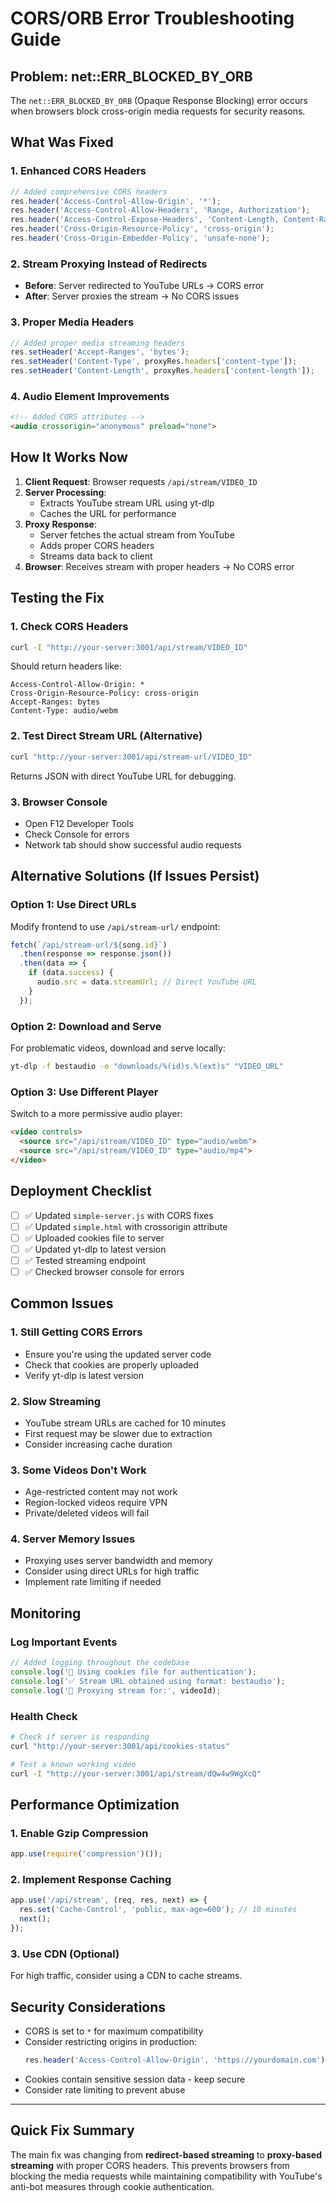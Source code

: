 # CORS/ORB Error Troubleshooting Guide

## Problem: net::ERR_BLOCKED_BY_ORB

The `net::ERR_BLOCKED_BY_ORB` (Opaque Response Blocking) error occurs when browsers block cross-origin media requests for security reasons.

## What Was Fixed

### 1. Enhanced CORS Headers
```javascript
// Added comprehensive CORS headers
res.header('Access-Control-Allow-Origin', '*');
res.header('Access-Control-Allow-Headers', 'Range, Authorization');
res.header('Access-Control-Expose-Headers', 'Content-Length, Content-Range, Accept-Ranges');
res.header('Cross-Origin-Resource-Policy', 'cross-origin');
res.header('Cross-Origin-Embedder-Policy', 'unsafe-none');
```

### 2. Stream Proxying Instead of Redirects
- **Before**: Server redirected to YouTube URLs → CORS error
- **After**: Server proxies the stream → No CORS issues

### 3. Proper Media Headers
```javascript
// Added proper media streaming headers
res.setHeader('Accept-Ranges', 'bytes');
res.setHeader('Content-Type', proxyRes.headers['content-type']);
res.setHeader('Content-Length', proxyRes.headers['content-length']);
```

### 4. Audio Element Improvements
```html
<!-- Added CORS attributes -->
<audio crossorigin="anonymous" preload="none">
```

## How It Works Now

1. **Client Request**: Browser requests `/api/stream/VIDEO_ID`
2. **Server Processing**: 
   - Extracts YouTube stream URL using yt-dlp
   - Caches the URL for performance
3. **Proxy Response**: 
   - Server fetches the actual stream from YouTube
   - Adds proper CORS headers
   - Streams data back to client
4. **Browser**: Receives stream with proper headers → No CORS error

## Testing the Fix

### 1. Check CORS Headers
```bash
curl -I "http://your-server:3001/api/stream/VIDEO_ID"
```

Should return headers like:
```
Access-Control-Allow-Origin: *
Cross-Origin-Resource-Policy: cross-origin
Accept-Ranges: bytes
Content-Type: audio/webm
```

### 2. Test Direct Stream URL (Alternative)
```bash
curl "http://your-server:3001/api/stream-url/VIDEO_ID"
```

Returns JSON with direct YouTube URL for debugging.

### 3. Browser Console
- Open F12 Developer Tools
- Check Console for errors
- Network tab should show successful audio requests

## Alternative Solutions (If Issues Persist)

### Option 1: Use Direct URLs
Modify frontend to use `/api/stream-url/` endpoint:
```javascript
fetch(`/api/stream-url/${song.id}`)
  .then(response => response.json())
  .then(data => {
    if (data.success) {
      audio.src = data.streamUrl; // Direct YouTube URL
    }
  });
```

### Option 2: Download and Serve
For problematic videos, download and serve locally:
```bash
yt-dlp -f bestaudio -o "downloads/%(id)s.%(ext)s" "VIDEO_URL"
```

### Option 3: Use Different Player
Switch to a more permissive audio player:
```html
<video controls>
  <source src="/api/stream/VIDEO_ID" type="audio/webm">
  <source src="/api/stream/VIDEO_ID" type="audio/mp4">
</video>
```

## Deployment Checklist

- [ ] ✅ Updated `simple-server.js` with CORS fixes
- [ ] ✅ Updated `simple.html` with crossorigin attribute
- [ ] ✅ Uploaded cookies file to server
- [ ] ✅ Updated yt-dlp to latest version
- [ ] ✅ Tested streaming endpoint
- [ ] ✅ Checked browser console for errors

## Common Issues

### 1. Still Getting CORS Errors
- Ensure you're using the updated server code
- Check that cookies are properly uploaded
- Verify yt-dlp is latest version

### 2. Slow Streaming
- YouTube stream URLs are cached for 10 minutes
- First request may be slower due to extraction
- Consider increasing cache duration

### 3. Some Videos Don't Work
- Age-restricted content may not work
- Region-locked videos require VPN
- Private/deleted videos will fail

### 4. Server Memory Issues
- Proxying uses server bandwidth and memory
- Consider using direct URLs for high traffic
- Implement rate limiting if needed

## Monitoring

### Log Important Events
```javascript
// Added logging throughout the codebase
console.log('🍪 Using cookies file for authentication');
console.log('✅ Stream URL obtained using format: bestaudio');
console.log('🎵 Proxying stream for:', videoId);
```

### Health Check
```bash
# Check if server is responding
curl "http://your-server:3001/api/cookies-status"

# Test a known working video
curl -I "http://your-server:3001/api/stream/dQw4w9WgXcQ"
```

## Performance Optimization

### 1. Enable Gzip Compression
```javascript
app.use(require('compression')());
```

### 2. Implement Response Caching
```javascript
app.use('/api/stream', (req, res, next) => {
  res.set('Cache-Control', 'public, max-age=600'); // 10 minutes
  next();
});
```

### 3. Use CDN (Optional)
For high traffic, consider using a CDN to cache streams.

## Security Considerations

- CORS is set to `*` for maximum compatibility
- Consider restricting origins in production:
  ```javascript
  res.header('Access-Control-Allow-Origin', 'https://yourdomain.com');
  ```
- Cookies contain sensitive session data - keep secure
- Consider rate limiting to prevent abuse

---

## Quick Fix Summary

The main fix was changing from **redirect-based streaming** to **proxy-based streaming** with proper CORS headers. This prevents browsers from blocking the media requests while maintaining compatibility with YouTube's anti-bot measures through cookie authentication.

